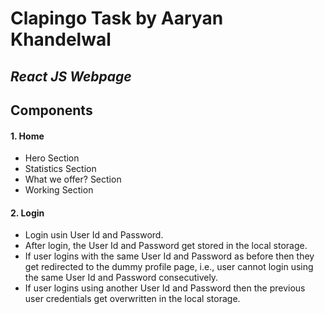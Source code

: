 # Clapingo Task by Aaryan Khandelwal

## _React JS Webpage_

## Components

#### 1. Home

- Hero Section
- Statistics Section
- What we offer? Section
- Working Section

#### 2. Login

- Login usin User Id and Password.
- After login, the User Id and Password get stored in the local storage.
- If user logins with the same User Id and Password as before then they get redirected to the dummy profile page, i.e., user cannot login using the same User Id and Password consecutively.
- If user logins using another User Id and Password then the previous user credentials get overwritten in the local storage.
